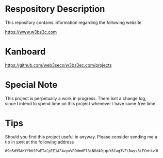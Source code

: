 # Respository Description
This repository contains information regarding the following website 

https://www.w3bs3c.com

# Kanboard 

https://github.com/web3secx/w3bs3ec.com/projects 

# Special Note 

This project is perpetually a work in progress. There isnt a change log, since I intend to spend time on this project whenever I have some free time

# Tips 

Should you find this project useful in anyway. Please consider sending me a tip in `$XMR` at the following address 

```
89o5d95AKfYbKSPwETaCpEE1AF4vyxVR9UmdP78iNBd4DjquY6Cwg3VFiDwys3iFCnHkvJU6i4fe4dAuAeSN4i13NnTSVF1
```
